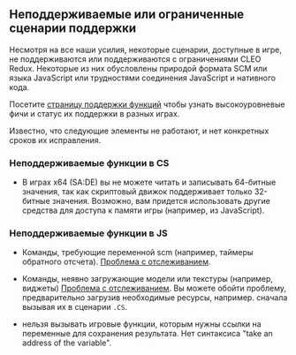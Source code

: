 ## Неподдерживаемые или ограниченные сценарии поддержки

Несмотря на все наши усилия, некоторые сценарии, доступные в игре, не поддерживаются или поддерживаются с ограничениями CLEO Redux. Некоторые из них обусловлены природой формата SCM или языка JavaScript или трудностями соединения JavaScript и нативного кода.

Посетите [страницу поддержки функций](https://github.com/cleolibrary/CLEO-Redux/wiki/Feature-Support-Matrix) чтобы узнать высокоуровневые фичи и статус их поддержки в разных играх.

Известно, что следующие элементы не работают, и нет конкретных сроков их исправления.

### Неподдерживаемые функции в CS

- В играх x64 (SA:DE) вы не можете читать и записывать 64-битные значения, так как скриптовый движок поддерживает только 32-битные значения. Возможно, вам придется использовать другие средства для доступа к памяти игры (например, из JavaScript).

### Неподдерживаемые функции в JS

- Команды, требующие переменной scm (например, таймеры обратного отсчета). [Проблема с отслеживанием](https://github.com/cleolibrary/CLEO-Redux/issues/10).

- Команды, неявно загружающие модели или текстуры (например, виджеты) [Проблема с отслеживанием](https://github.com/cleolibrary/CLEO-Redux/issues/12). Вы можете обойти проблему, предварительно загрузив необходимые ресурсы, например. сначала вызывая их в сценарии `.CS`.

- нельзя вызывать игровые функции, которым нужны ссылки на переменные для сохранения результата. Нет синтаксиса "take an address of the variable".
